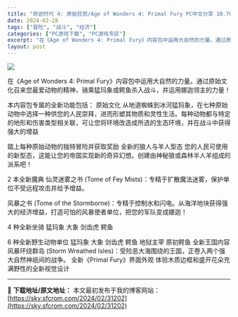 ```yaml
---
title: "奇迹时代 4: 原始狂怒/Age of Wonders 4: Primal Fury PC中文分享 10.7G"
date: 2024-02-28
tags: ["冒险", "战斗", "经济"]
categories: ["PC游戏下载", "PC游戏专区"]
excerpt: "在《Age of Wonders 4: Primal Fury》内容包中运用大自然的力量。通过原始文化召来您最爱动物的精神，骑乘猛玛象或鳄鱼杀入战斗，并运用娜迦领主的力量！ 本内容包专属的全新功能包括： 原始文化 从地道蜘蛛到冰河猛犸象，在七种原始动物中选择一种供您的人民崇拜，进而形塑其物质和灵性生&hellip;"
layout: post
---
```


<img class="game_header_image_full aligncenter" src="https://cdn.cloudflare.steamstatic.com/steam/apps/2401850/header.jpg?t=1709055377" />

在《Age of Wonders 4: Primal Fury》内容包中运用大自然的力量。通过原始文化召来您最爱动物的精神，骑乘猛玛象或鳄鱼杀入战斗，并运用娜迦领主的力量！

本内容包专属的全新功能包括：
原始文化
从地道蜘蛛到冰河猛犸象，在七种原始动物中选择一种供您的人民崇拜，进而形塑其物质和灵性生活。每种动物都与特定的地形和伤害类型相关联，可让您将环境改造成所选的生态环境，并在战斗中获得强大的增益

踏上每种原始动物的独特冒险并获取奖励
全新的狼人与羊人型态
您的人民可使用的新型态，这能让您的帝国实现新的奇异幻想。创建由神秘狼或森林半人羊组成的派系吧！

2 本全新魔典
仙灵迷雾之书 (Tome of Fey Mists)：专精于扩散魔法迷雾，保护单位不受远程攻击并给予增益。

风暴之书 (Tome of the Stormborne)：专精于控制水和闪电。从海洋地块获得强大的经济增益，打造可怕的风暴使者单位，把您的军队变成娜迦！

4 种全新坐骑
猛玛象
大象
剑齿虎
鳄鱼

6 种全新野生动物单位
猛玛象
大象
剑齿虎
鳄鱼
地狱主宰
原初鳄鱼
全新王国内容
风暴环绕群岛 (Storm Wreathed Isles)：受险恶大海围绕的王国，正卷入两个强大自然神祇间的战争。
全新《Primal Fury》界面外观
体验木质边框和盛开花朵充满野性的全新视觉设计

---
📖 **下载地址/原文地址：** 本文最初发布于我的博客网站：[https://sky.sfcrom.com/2024/02/31202](https://sky.sfcrom.com/2024/02/31202)
